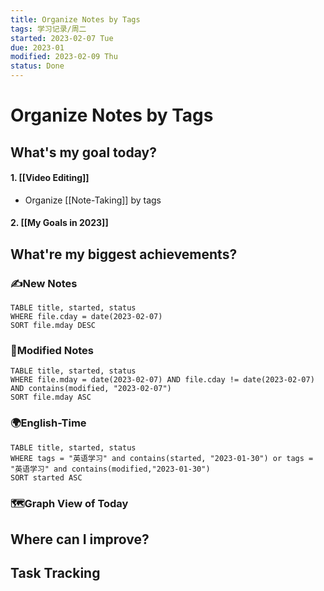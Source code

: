 ```yaml
---
title: Organize Notes by Tags
tags: 学习记录/周二
started: 2023-02-07 Tue
due: 2023-01
modified: 2023-02-09 Thu
status: Done
---
```

# Organize Notes by Tags

## What's my goal today?
#### 1. [[Video Editing]]
- Organize [[Note-Taking]] by tags
#### 2. [[My Goals in 2023]]

## What're my biggest achievements?
### ✍️New Notes

```dataview
TABLE title, started, status
WHERE file.cday = date(2023-02-07)
SORT file.mday DESC
```

### 📝Modified Notes

```dataview
TABLE title, started, status
WHERE file.mday = date(2023-02-07) AND file.cday != date(2023-02-07) AND contains(modified, "2023-02-07")
SORT file.mday ASC
```

### 🌍English-Time

```dataview
TABLE title, started, status
WHERE tags = "英语学习" and contains(started, "2023-01-30") or tags = "英语学习" and contains(modified,"2023-01-30") 
SORT started ASC
```

### 🗺️Graph View of Today

## Where can I improve?

## Task Tracking
